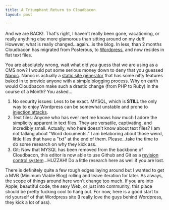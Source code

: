 ```yaml
---
title: A Triumphant Return to Cloudbacon
layout: post

---
```


And we are BACK!. That's right, I haven't really been gone, vacationing, or
really anything else more glamorous than sitting around on my duff. However,
what is really changed...again...is the blog. In less, than 2 months Cloudbacon
has migrated from Posterous, to
[Wordpress](https://wordpress.org/), and now resides in flat text files.

You are absolutely wrong, wait what did you guess that we are using as a CMS
now? I would put some serious money down to deny that you guessed
[Nanoc](http://nanoc.stoneship.org). Nanoc is actually a [static site
generator](http://blog.guestlistapp.com/post/2304152860/five-reasons-to-use-a-static-site-generator-instead-of)
that has some nifty features baked in to provide anyone with a simple blogging
process. Why on earth would Cloudbacon make such a drastic change (from PHP to
Ruby) in the course of a Month? You asked...

1. No security issues: Less to be exact. MYSQL, which is **STILL** the only way
	 to enjoy Wordpress can be somewhat unstable and prone to [injection
	 attacks](http://unixwiz.net/techtips/sql-injection.html).
2. Text files: Anyone who has ever met me knows how much I adore the simplicity
	 apparent in text files. They are versatile, captivating, and incredibly
	 small. Actually, who here doesn't know about text files? I am not talking
	 about "Word documents." I am belaboring about those weird, little files that
	 have a "txt" at the end of them. Please...take the time to do some research
	 on why they kick ass.
3. Git: Now that MYSQL has been removed from the backbone of Cloudbacon, this
	 editor is now able to use Github and Git as a [revision control
	 system](http://en.wikipedia.org/wiki/Revision_control)...HUZZAH! Do a little
	 research here as well if you are lost.

There is definitely quite a few rough edges laying around but I wanted to get a
MVB (Minimum Viable Blog) rolling and leave iteration for later. As always, the
scope of things around here won't change too much. If you are into Apple,
beautiful code, the sexy Web, or just into community; this place should be
pretty fucking cool to hang out. For now, here is a good start to rid yourself
of that Wordpress site (I really love the guys behind Wordpress, they kick a
lot of ass).

<script src="https://gist.github.com/526571.js"> </script>

